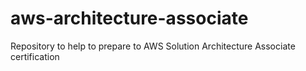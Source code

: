 # aws-architecture-associate
Repository to help to prepare to AWS Solution Architecture Associate certification
